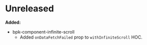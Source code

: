 # Unreleased

**Added:**

- bpk-component-infinite-scroll
  - Added `onDataFetchFailed` prop to `withInfiniteScroll` HOC.
